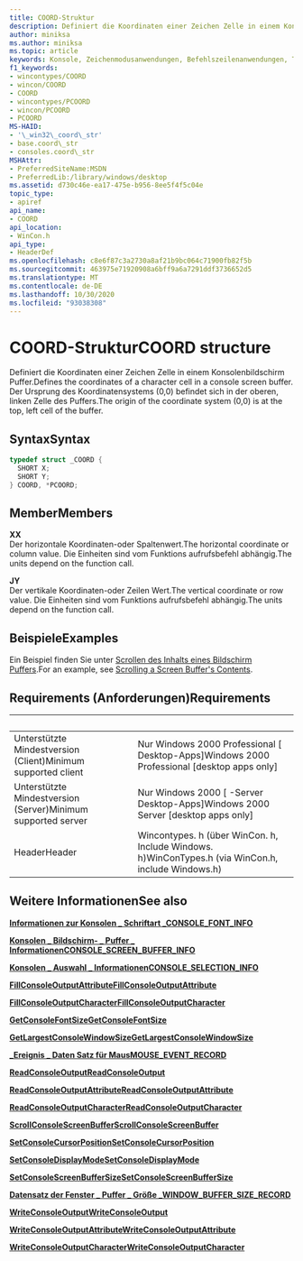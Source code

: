 ```yaml
---
title: COORD-Struktur
description: Definiert die Koordinaten einer Zeichen Zelle in einem Konsolenbildschirm Puffer.
author: miniksa
ms.author: miniksa
ms.topic: article
keywords: Konsole, Zeichenmodusanwendungen, Befehlszeilenanwendungen, Terminalanwendungen, Konsolen-API
f1_keywords:
- wincontypes/COORD
- wincon/COORD
- COORD
- wincontypes/PCOORD
- wincon/PCOORD
- PCOORD
MS-HAID:
- '\_win32\_coord\_str'
- base.coord\_str
- consoles.coord\_str
MSHAttr:
- PreferredSiteName:MSDN
- PreferredLib:/library/windows/desktop
ms.assetid: d730c46e-ea17-475e-b956-8ee5f4f5c04e
topic_type:
- apiref
api_name:
- COORD
api_location:
- WinCon.h
api_type:
- HeaderDef
ms.openlocfilehash: c8e6f87c3a2730a8af21b9bc064c71900fb82f5b
ms.sourcegitcommit: 463975e71920908a6bff9a6a7291ddf3736652d5
ms.translationtype: MT
ms.contentlocale: de-DE
ms.lasthandoff: 10/30/2020
ms.locfileid: "93038308"
---
```

# <a name="coord-structure"></a><span data-ttu-id="cb6f7-104">COORD-Struktur</span><span class="sxs-lookup"><span data-stu-id="cb6f7-104">COORD structure</span></span>

<span data-ttu-id="cb6f7-105">Definiert die Koordinaten einer Zeichen Zelle in einem Konsolenbildschirm Puffer.</span><span class="sxs-lookup"><span data-stu-id="cb6f7-105">Defines the coordinates of a character cell in a console screen buffer.</span></span> <span data-ttu-id="cb6f7-106">Der Ursprung des Koordinatensystems (0,0) befindet sich in der oberen, linken Zelle des Puffers.</span><span class="sxs-lookup"><span data-stu-id="cb6f7-106">The origin of the coordinate system (0,0) is at the top, left cell of the buffer.</span></span>

## <a name="syntax"></a><span data-ttu-id="cb6f7-107">Syntax</span><span class="sxs-lookup"><span data-stu-id="cb6f7-107">Syntax</span></span>

```C
typedef struct _COORD {
  SHORT X;
  SHORT Y;
} COORD, *PCOORD;
```

## <a name="members"></a><span data-ttu-id="cb6f7-108">Member</span><span class="sxs-lookup"><span data-stu-id="cb6f7-108">Members</span></span>

<span data-ttu-id="cb6f7-109">**X**</span><span class="sxs-lookup"><span data-stu-id="cb6f7-109">**X**</span></span>  
<span data-ttu-id="cb6f7-110">Der horizontale Koordinaten-oder Spaltenwert.</span><span class="sxs-lookup"><span data-stu-id="cb6f7-110">The horizontal coordinate or column value.</span></span> <span data-ttu-id="cb6f7-111">Die Einheiten sind vom Funktions aufrufsbefehl abhängig.</span><span class="sxs-lookup"><span data-stu-id="cb6f7-111">The units depend on the function call.</span></span>

<span data-ttu-id="cb6f7-112">**J**</span><span class="sxs-lookup"><span data-stu-id="cb6f7-112">**Y**</span></span>  
<span data-ttu-id="cb6f7-113">Der vertikale Koordinaten-oder Zeilen Wert.</span><span class="sxs-lookup"><span data-stu-id="cb6f7-113">The vertical coordinate or row value.</span></span> <span data-ttu-id="cb6f7-114">Die Einheiten sind vom Funktions aufrufsbefehl abhängig.</span><span class="sxs-lookup"><span data-stu-id="cb6f7-114">The units depend on the function call.</span></span>

## <a name="examples"></a><span data-ttu-id="cb6f7-115">Beispiele</span><span class="sxs-lookup"><span data-stu-id="cb6f7-115">Examples</span></span>

<span data-ttu-id="cb6f7-116">Ein Beispiel finden Sie unter [Scrollen des Inhalts eines Bildschirm Puffers](scrolling-a-screen-buffer-s-contents.md).</span><span class="sxs-lookup"><span data-stu-id="cb6f7-116">For an example, see [Scrolling a Screen Buffer's Contents](scrolling-a-screen-buffer-s-contents.md).</span></span>

## <a name="requirements"></a><span data-ttu-id="cb6f7-117">Requirements (Anforderungen)</span><span class="sxs-lookup"><span data-stu-id="cb6f7-117">Requirements</span></span>

| &nbsp; | &nbsp; |
|-|-|
| <span data-ttu-id="cb6f7-118">Unterstützte Mindestversion (Client)</span><span class="sxs-lookup"><span data-stu-id="cb6f7-118">Minimum supported client</span></span> | <span data-ttu-id="cb6f7-119">Nur Windows 2000 Professional \[ Desktop-Apps\]</span><span class="sxs-lookup"><span data-stu-id="cb6f7-119">Windows 2000 Professional \[desktop apps only\]</span></span> |
| <span data-ttu-id="cb6f7-120">Unterstützte Mindestversion (Server)</span><span class="sxs-lookup"><span data-stu-id="cb6f7-120">Minimum supported server</span></span> | <span data-ttu-id="cb6f7-121">Nur Windows 2000 \[ -Server Desktop-Apps\]</span><span class="sxs-lookup"><span data-stu-id="cb6f7-121">Windows 2000 Server \[desktop apps only\]</span></span> |
| <span data-ttu-id="cb6f7-122">Header</span><span class="sxs-lookup"><span data-stu-id="cb6f7-122">Header</span></span> | <span data-ttu-id="cb6f7-123">Wincontypes. h (über WinCon. h, Include Windows. h)</span><span class="sxs-lookup"><span data-stu-id="cb6f7-123">WinConTypes.h (via WinCon.h, include Windows.h)</span></span> |

## <a name="see-also"></a><span data-ttu-id="cb6f7-124">Weitere Informationen</span><span class="sxs-lookup"><span data-stu-id="cb6f7-124">See also</span></span>

[<span data-ttu-id="cb6f7-125">**Informationen zur Konsolen \_ Schriftart \_**</span><span class="sxs-lookup"><span data-stu-id="cb6f7-125">**CONSOLE\_FONT\_INFO**</span></span>](console-font-info-str.md)

[<span data-ttu-id="cb6f7-126">**Konsolen \_ Bildschirm- \_ Puffer \_ Informationen**</span><span class="sxs-lookup"><span data-stu-id="cb6f7-126">**CONSOLE\_SCREEN\_BUFFER\_INFO**</span></span>](console-screen-buffer-info-str.md)

[<span data-ttu-id="cb6f7-127">**Konsolen \_ Auswahl \_ Informationen**</span><span class="sxs-lookup"><span data-stu-id="cb6f7-127">**CONSOLE\_SELECTION\_INFO**</span></span>](console-selection-info-str.md)

[<span data-ttu-id="cb6f7-128">**FillConsoleOutputAttribute**</span><span class="sxs-lookup"><span data-stu-id="cb6f7-128">**FillConsoleOutputAttribute**</span></span>](fillconsoleoutputattribute.md)

[<span data-ttu-id="cb6f7-129">**FillConsoleOutputCharacter**</span><span class="sxs-lookup"><span data-stu-id="cb6f7-129">**FillConsoleOutputCharacter**</span></span>](fillconsoleoutputcharacter.md)

[<span data-ttu-id="cb6f7-130">**GetConsoleFontSize**</span><span class="sxs-lookup"><span data-stu-id="cb6f7-130">**GetConsoleFontSize**</span></span>](getconsolefontsize.md)

[<span data-ttu-id="cb6f7-131">**GetLargestConsoleWindowSize**</span><span class="sxs-lookup"><span data-stu-id="cb6f7-131">**GetLargestConsoleWindowSize**</span></span>](getlargestconsolewindowsize.md)

[<span data-ttu-id="cb6f7-132">**\_Ereignis \_ Daten Satz für Maus**</span><span class="sxs-lookup"><span data-stu-id="cb6f7-132">**MOUSE\_EVENT\_RECORD**</span></span>](mouse-event-record-str.md)

[<span data-ttu-id="cb6f7-133">**ReadConsoleOutput**</span><span class="sxs-lookup"><span data-stu-id="cb6f7-133">**ReadConsoleOutput**</span></span>](readconsoleoutput.md)

[<span data-ttu-id="cb6f7-134">**ReadConsoleOutputAttribute**</span><span class="sxs-lookup"><span data-stu-id="cb6f7-134">**ReadConsoleOutputAttribute**</span></span>](readconsoleoutputattribute.md)

[<span data-ttu-id="cb6f7-135">**ReadConsoleOutputCharacter**</span><span class="sxs-lookup"><span data-stu-id="cb6f7-135">**ReadConsoleOutputCharacter**</span></span>](readconsoleoutputcharacter.md)

[<span data-ttu-id="cb6f7-136">**ScrollConsoleScreenBuffer**</span><span class="sxs-lookup"><span data-stu-id="cb6f7-136">**ScrollConsoleScreenBuffer**</span></span>](scrollconsolescreenbuffer.md)

[<span data-ttu-id="cb6f7-137">**SetConsoleCursorPosition**</span><span class="sxs-lookup"><span data-stu-id="cb6f7-137">**SetConsoleCursorPosition**</span></span>](setconsolecursorposition.md)

[<span data-ttu-id="cb6f7-138">**SetConsoleDisplayMode**</span><span class="sxs-lookup"><span data-stu-id="cb6f7-138">**SetConsoleDisplayMode**</span></span>](setconsoledisplaymode.md)

[<span data-ttu-id="cb6f7-139">**SetConsoleScreenBufferSize**</span><span class="sxs-lookup"><span data-stu-id="cb6f7-139">**SetConsoleScreenBufferSize**</span></span>](setconsolescreenbuffersize.md)

[<span data-ttu-id="cb6f7-140">**Datensatz der Fenster \_ Puffer \_ Größe \_**</span><span class="sxs-lookup"><span data-stu-id="cb6f7-140">**WINDOW\_BUFFER\_SIZE\_RECORD**</span></span>](window-buffer-size-record-str.md)

[<span data-ttu-id="cb6f7-141">**WriteConsoleOutput**</span><span class="sxs-lookup"><span data-stu-id="cb6f7-141">**WriteConsoleOutput**</span></span>](writeconsoleoutput.md)

[<span data-ttu-id="cb6f7-142">**WriteConsoleOutputAttribute**</span><span class="sxs-lookup"><span data-stu-id="cb6f7-142">**WriteConsoleOutputAttribute**</span></span>](writeconsoleoutputattribute.md)

[<span data-ttu-id="cb6f7-143">**WriteConsoleOutputCharacter**</span><span class="sxs-lookup"><span data-stu-id="cb6f7-143">**WriteConsoleOutputCharacter**</span></span>](writeconsoleoutputcharacter.md)
